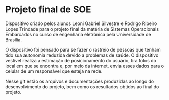 # Projeto final de SOE

Dispositivo criado pelos alunos Leoni Gabriel Silvestre e Rodrigo Ribeiro Lopes Trindade para o projeto final da matéria de Sistemas Operacionais Embarcados no curso de engenharia eletrônica pela Universidade de Brasília.

O dispositivo foi pensado para se fazer o rastreio de pessoas que tenham tido sua autonomia reduzida devido a problemas de saúde. O dispositivo vestível realiza a estimação de posicionamento do usuário, tira fotos do local em que se encontra e, por meio da internet, envia esses dados para o celular de um responsável que esteja na rede.

Nesse git estão os arquivos e documentações produzidas ao longo do desenvolvimento do projeto, bem como os resultados obtidos ao final do projeto.
